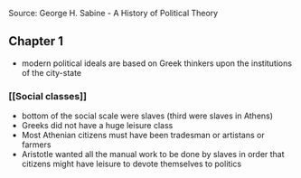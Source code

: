 
Source: George H. Sabine - A History of Political Theory


## Chapter 1
- modern political ideals are based on Greek thinkers upon the institutions of the city-state

### [[Social classes]]

- bottom of the social scale were slaves (third were slaves in Athens)
- Greeks did not have a huge leisure class
- Most Athenian citizens must have been tradesman or artistans or farmers
- Aristotle wanted all the manual work to be done by slaves in order that citizens might have leisure to devote themselves to politics
